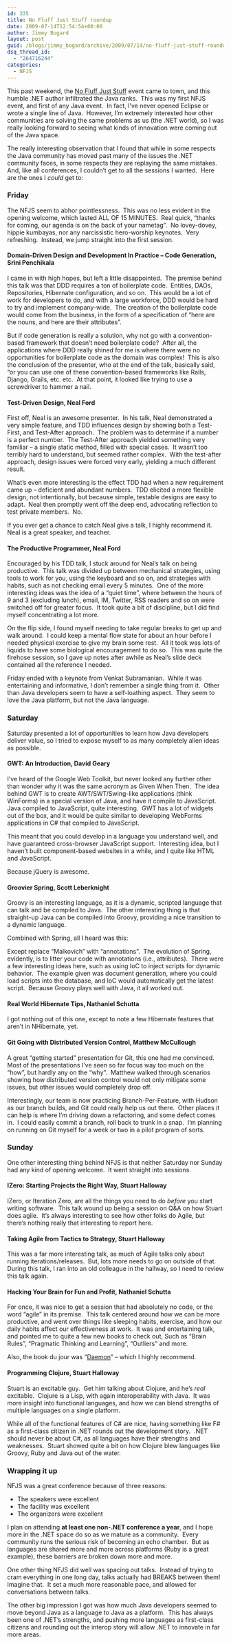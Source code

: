 ```yaml
---
id: 335
title: No Fluff Just Stuff roundup
date: 2009-07-14T12:54:54+00:00
author: Jimmy Bogard
layout: post
guid: /blogs/jimmy_bogard/archive/2009/07/14/no-fluff-just-stuff-roundup.aspx
dsq_thread_id:
  - "264716244"
categories:
  - NFJS
---
```

This past weekend, the [No Fluff Just Stuff](http://www.nofluffjuststuff.com/home/main) event came to town, and this humble .NET author infiltrated the Java ranks.&#160; This was my first NFJS event, and first of any Java event.&#160; In fact, I’ve never opened Eclipse or wrote a single line of Java.&#160; However, I’m extremely interested how other communities are solving the same problems as us (the .NET world), so I was really looking forward to seeing what kinds of innovation were coming out of the Java space.

The really interesting observation that I found that while in some respects the Java community has moved past many of the issues the .NET community faces, in some respects they are replaying the same mistakes.&#160; And, like all conferences, I couldn’t get to all the sessions I wanted.&#160; Here are the ones I _could_ get to:

### Friday

The NFJS seem to abhor pointlessness.&#160; This was no less evident in the opening welcome, which lasted ALL OF 15 MINUTES.&#160; Real quick, “thanks for coming, our agenda is on the back of your nametag”.&#160; No lovey-dovey, hippie kumbayas, nor any narcissistic hero-worship keynotes.&#160; Very refreshing.&#160; Instead, we jump straight into the first session.

#### Domain-Driven Design and Development In Practice – Code Generation, Srini Penchikala

I came in with high hopes, but left a little disappointed.&#160; The premise behind this talk was that DDD requires a ton of boilerplate code.&#160; Entities, DAOs, Repositories, Hibernate configuration, and so on.&#160; This would be a lot of work for developers to do, and with a large workforce, DDD would be hard to try and implement company-wide.&#160; The creation of the boilerplate code would come from the business, in the form of a specification of “here are the nouns, and here are their attributes”.

But if code generation is really a solution, why not go with a convention-based framework that doesn’t need boilerplate code?&#160; After all, the applications where DDD really shined for me is where there were no opportunities for boilerplate code as the domain was complex!&#160; This is also the conclusion of the presenter, who at the end of the talk, basically said, “or you can use one of these convention-based frameworks like Rails, Django, Grails, etc. etc.&#160; At that point, it looked like trying to use a screwdriver to hammer a nail.

#### Test-Driven Design, Neal Ford

First off, Neal is an awesome presenter.&#160; In his talk, Neal demonstrated a very simple feature, and TDD influences design by showing both a Test-First, and Test-After approach.&#160; The problem was to determine if a number is a perfect number.&#160; The Test-After approach yielded something very familiar – a single static method, filled with special cases.&#160; It wasn’t too terribly hard to understand, but seemed rather complex.&#160; With the test-after approach, design issues were forced very early, yielding a much different result.

What’s even more interesting is the effect TDD had when a new requirement came up – deficient and abundant numbers.&#160; TDD elicited a more flexible design, not intentionally, but because simple, testable designs are easy to adapt.&#160; Neal then promptly went off the deep end, advocating reflection to test private members.&#160; No.

If you ever get a chance to catch Neal give a talk, I highly recommend it.&#160; Neal is a great speaker, and teacher.

#### The Productive Programmer, Neal Ford

Encouraged by his TDD talk, I stuck around for Neal’s talk on being productive.&#160; This talk was divided up between mechanical strategies, using tools to work for you, using the keyboard and so on, and strategies with habits, such as not checking email every 5 minutes.&#160; One of the more interesting ideas was the idea of a “quiet time”, where between the hours of 9 and 3 (excluding lunch), email, IM, Twitter, RSS readers and so on were switched off for greater focus.&#160; It took quite a bit of discipline, but I did find myself concentrating a lot more.

On the flip side, I found myself needing to take regular breaks to get up and walk around.&#160; I could keep a mental flow state for about an hour before I needed physical exercise to give my brain some rest.&#160; All it took was lots of liquids to have some biological encouragement to do so.&#160; This was quite the firehose session, so I gave up notes after awhile as Neal’s slide deck contained all the reference I needed.

Friday ended with a keynote from Venkat Subramanian.&#160; While it was entertaining and informative, I don’t remember a single thing from it.&#160; Other than Java developers seem to have a self-loathing aspect.&#160; They seem to love the Java platform, but not the Java language.

### Saturday

Saturday presented a lot of opportunities to learn how Java developers deliver value, so I tried to expose myself to as many completely alien ideas as possible.

#### GWT: An Introduction, David Geary

I’ve heard of the Google Web Toolkit, but never looked any further other than wonder why it was the same acronym as Given When Then.&#160; The idea behind GWT is to create AWT/SWT/Swing-like applications (think WinForms) in a special version of Java, and have it compile to JavaScript.&#160; Java compiled to JavaScript, quite interesting.&#160; GWT has a lot of widgets out of the box, and it would be quite similar to developing WebForms applications in C# that compiled to JavaScript.

This meant that you could develop in a language you understand well, and have guaranteed cross-browser JavaScript support.&#160; Interesting idea, but I haven’t built component-based websites in a while, and I quite like HTML and JavaScript.

Because jQuery is awesome.

#### Groovier Spring, Scott Leberknight

Groovy is an interesting language, as it is a dynamic, scripted language that can talk and be compiled to Java.&#160; The other interesting thing is that straight-up Java can be compiled into Groovy, providing a nice transition to a dynamic language.

Combined with Spring, all I heard was this:</p> 

Except replace “Malkovich” with “annotations”.&#160; The evolution of Spring, evidently, is to litter your code with annotations (i.e., attributes).&#160; There were a few interesting ideas here, such as using IoC to inject scripts for dynamic behavior.&#160; The example given was document generation, where you could load scripts into the database, and IoC would automatically get the latest script.&#160; Because Groovy plays well with Java, it all worked out.

#### 

#### Real World Hibernate Tips, Nathaniel Schutta

I got nothing out of this one, except to note a few Hibernate features that aren’t in NHibernate, yet.

#### Git Going with Distributed Version Control, Matthew McCullough

A great “getting started” presentation for Git, this one had me convinced.&#160; Most of the presentations I’ve seen so far focus way too much on the “how”, but hardly any on the “why”.&#160; Matthew walked through scenarios showing how distributed version control would not only mitigate some issues, but other issues would completely drop off.

Interestingly, our team is now practicing Branch-Per-Feature, with Hudson as our branch builds, and Git could really help us out there.&#160; Other places it can help is where I’m driving down a refactoring, and some defect comes in.&#160; I could easily commit a branch, roll back to trunk in a snap.&#160; I’m planning on running on Git myself for a week or two in a pilot program of sorts.

### Sunday

One other interesting thing behind NFJS is that neither Saturday nor Sunday had any kind of opening welcome.&#160; It went straight into sessions.

#### IZero: Starting Projects the Right Way, Stuart Halloway

IZero, or Iteration Zero, are all the things you need to do _before_ you start writing software.&#160; This talk wound up being a session on Q&A on how Stuart does agile.&#160; It’s always interesting to see how other folks do Agile, but there’s nothing really that interesting to report here.

#### Taking Agile from Tactics to Strategy, Stuart Halloway

This was a far more interesting talk, as much of Agile talks only about running iterations/releases.&#160; But, lots more needs to go on outside of that.&#160; During this talk, I ran into an old colleague in the hallway, so I need to review this talk again.

#### Hacking Your Brain for Fun and Profit, Nathaniel Schutta

For once, it was nice to get a session that had absolutely no code, or the word “agile” in its premise.&#160; This talk centered around how we can be more productive, and went over things like sleeping habits, exercise, and how our daily habits affect our effectiveness at work.&#160; It was and entertaining talk, and pointed me to quite a few new books to check out, Such as “Brain Rules”, “Pragmatic Thinking and Learning”, “Outliers” and more.

Also, the book du jour was “[Daemon](http://thedaemon.com/)” – which I highly recommend.

#### Programming Clojure, Stuart Halloway

Stuart is an excitable guy.&#160; Get him talking about Clojure, and he’s _real_ excitable.&#160; Clojure is a Lisp, with again interoperability with Java.&#160; It was more insight into functional languages, and how we can blend strengths of multiple languages on a single platform.

While all of the functional features of C# are nice, having something like F# as a first-class citizen in .NET rounds out the development story.&#160; .NET should never be about C#, as all languages have their strengths and weaknesses.&#160; Stuart showed quite a bit on how Clojure blew languages like Groovy, Ruby and Java out of the water.

### Wrapping it up

NFJS was a great conference because of three reasons:

  * The speakers were excellent
  * The facility was excellent
  * The organizers were excellent

I plan on attending **at least one non-.NET conference a year**, and I hope more in the .NET space do so as we mature as a community.&#160; Every community runs the serious risk of becoming an echo chamber.&#160; But as languages are shared more and more across platforms (Ruby is a great example), these barriers are broken down more and more.

One other thing NFJS did well was spacing out talks.&#160; Instead of trying to cram everything in one long day, talks actually had BREAKS between them!&#160; Imagine that.&#160; It set a much more reasonable pace, and allowed for conversations between talks.

The other big impression I got was how much Java developers seemed to move beyond Java as a language to Java as a platform.&#160; This has always been one of .NET’s strengths, and pushing more languages as first-class citizens and rounding out the interop story will allow .NET to innovate in far more areas.